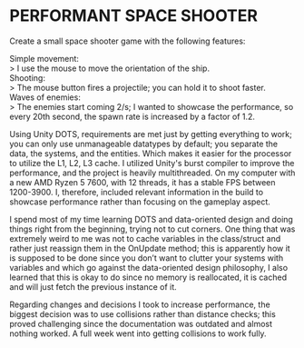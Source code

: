 # PERFORMANT SPACE SHOOTER  

Create a small space shooter game with the following features:  

Simple movement:  
	> I use the mouse to move the orientation of the ship.  
Shooting:  
	> The mouse button fires a projectile; you can hold it to shoot faster.  
Waves of enemies:  
	> The enemies start coming 2/s; I wanted to showcase the performance, so every 20th 	second, the spawn rate is increased by a factor of 1.2.   
   
Using Unity DOTS, requirements are met just by getting everything to work; you can only use unmanageable datatypes by default; you separate the data, the systems, and the entities.   Which makes it easier for the processor to utilize the L1, L2, L3 cache. I utilized Unity's burst compiler to improve the performance, and the project is heavily multithreaded. On my computer with a new AMD Ryzen 5 7600, with 12 threads, it has a stable FPS between 1200-3900.   I, therefore, included relevant information in the build to showcase performance rather than focusing on the gameplay aspect.  
   
I spend most of my time learning DOTS and data-oriented design and doing things right from the beginning, trying not to cut corners. One thing that was extremely weird to me was not to cache variables   in the class/struct and rather just reassign them in the OnUpdate method; this is apparently how it is supposed to be done since you don’t want to clutter your systems with variables and which go against the data-oriented design philosophy,   I also learned that this is okay to do since no memory is reallocated, it is cached and will just fetch the previous instance of it.   
  
Regarding changes and decisions I took to increase performance, the biggest decision was to use collisions rather than distance checks; this proved challenging since the documentation was outdated and almost nothing worked.   A full week went into getting collisions to work fully.   
